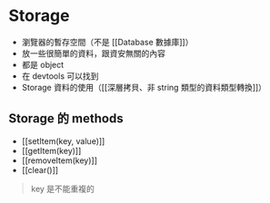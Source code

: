 # Storage
- 瀏覽器的暫存空間（不是 [[Database 數據庫]]）
- 放一些很簡單的資料，跟資安無關的內容
- 都是 object
- 在 devtools 可以找到
- Storage 資料的使用（[[深層拷貝、非 string 類型的資料類型轉換]]）

## Storage 的 methods 
- [[setItem(key, value)]]
- [[getItem(key)]]
- [[removeItem(key)]]
- [[clear()]]

> key 是不能重複的